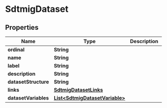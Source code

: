 

# SdtmigDataset

## Properties

Name | Type | Description | Notes
------------ | ------------- | ------------- | -------------
**ordinal** | **String** |  |  [optional]
**name** | **String** |  |  [optional]
**label** | **String** |  |  [optional]
**description** | **String** |  |  [optional]
**datasetStructure** | **String** |  |  [optional]
**links** | [**SdtmigDatasetLinks**](SdtmigDatasetLinks.md) |  |  [optional]
**datasetVariables** | [**List&lt;SdtmigDatasetVariable&gt;**](SdtmigDatasetVariable.md) |  |  [optional]




